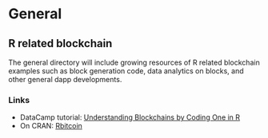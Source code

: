 General
================

R related blockchain
--------------------

The general directory will include growing resources of R related blockchain examples such as block generation code, data analytics on blocks, and other general dapp developments.

### Links

-   DataCamp tutorial: [Understanding Blockchains by Coding One in R](https://www.datacamp.com/community/tutorials/blockchain-r)
-   On CRAN: [Rbitcoin](https://cran.r-project.org/package=Rbitcoin)
